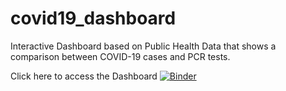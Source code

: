 # covid19_dashboard
Interactive Dashboard based on Public Health Data that shows a comparison between COVID-19 cases and PCR tests. 

 Click here to access the Dashboard [![Binder](https://mybinder.org/badge_logo.svg)](https://mybinder.org/v2/gh/mariaacorreia/covid19_dashboard/HEAD?urlpath=%2Fvoila%2Frender%2FCOVID19_DASHBOARD.ipynb)
